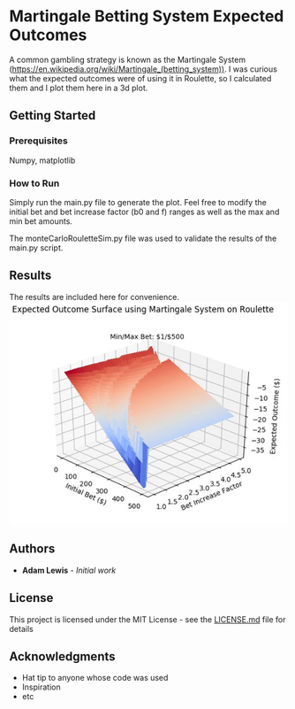 # Martingale Betting System Expected Outcomes
A common gambling strategy is known as the Martingale System (https://en.wikipedia.org/wiki/Martingale_(betting_system)).
I was curious what the expected outcomes were of using it in Roulette, so I calculated them and I plot them here in a 3d plot.

## Getting Started

### Prerequisites
Numpy, matplotlib

### How to Run
Simply run the main.py file to generate the plot.  Feel free to modify the initial bet and bet increase factor (b0 and f) ranges as well as
the max and min bet amounts.

The monteCarloRouletteSim.py file was used to validate the results of the main.py script.

## Results
The results are included here for convenience.
![Results](./MartingaleResults.JPG)

## Authors

* **Adam Lewis** - *Initial work* 

## License

This project is licensed under the MIT License - see the [LICENSE.md](LICENSE.md) file for details

## Acknowledgments

* Hat tip to anyone whose code was used
* Inspiration
* etc

